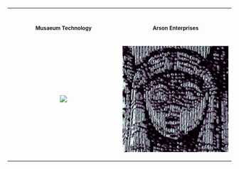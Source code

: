 <table>
<tr>
<th align="center">
<img width="441" height="1">
<p> 
<small>
Musaeum Technology
</small>
</p>
</th>
<th align="center">
<img width="441" height="1">
<p> 
<small>
Arson Enterprises
</small>
</p>
</th>
</tr>
<tr>
<td align="center">
  
[<img src='https://github.com/felipeboffnunes/felipeboffnunes/blob/main/hero-pyrrhic.gif' width="300"/>](https://www.musaeum.technology)
</td>
<td align="center">
  
[<img src='https://github.com/felipeboffnunes/felipeboffnunes/blob/main/arson.gif' width="300"/>](https://www.arson.enterprises)
</td>
</tr>
</table>
